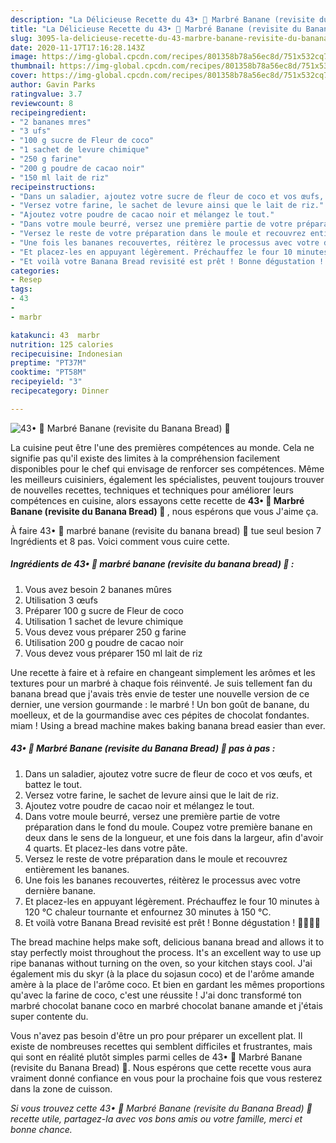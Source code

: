 ```yaml
---
description: "La Délicieuse Recette du 43• 🍌 Marbré Banane (revisite du Banana Bread) 🍞"
title: "La Délicieuse Recette du 43• 🍌 Marbré Banane (revisite du Banana Bread) 🍞"
slug: 3095-la-delicieuse-recette-du-43-marbre-banane-revisite-du-banana-bread
date: 2020-11-17T17:16:28.143Z
image: https://img-global.cpcdn.com/recipes/801358b78a56ec8d/751x532cq70/43•-🍌-marbre-banane-revisite-du-banana-bread-🍞-photo-principale-de-la-recette.jpg
thumbnail: https://img-global.cpcdn.com/recipes/801358b78a56ec8d/751x532cq70/43•-🍌-marbre-banane-revisite-du-banana-bread-🍞-photo-principale-de-la-recette.jpg
cover: https://img-global.cpcdn.com/recipes/801358b78a56ec8d/751x532cq70/43•-🍌-marbre-banane-revisite-du-banana-bread-🍞-photo-principale-de-la-recette.jpg
author: Gavin Parks
ratingvalue: 3.7
reviewcount: 8
recipeingredient:
- "2 bananes mres"
- "3 ufs"
- "100 g sucre de Fleur de coco"
- "1 sachet de levure chimique"
- "250 g farine"
- "200 g poudre de cacao noir"
- "150 ml lait de riz"
recipeinstructions:
- "Dans un saladier, ajoutez votre sucre de fleur de coco et vos œufs, et battez le tout."
- "Versez votre farine, le sachet de levure ainsi que le lait de riz."
- "Ajoutez votre poudre de cacao noir et mélangez le tout."
- "Dans votre moule beurré, versez une première partie de votre préparation dans le fond du moule. Coupez votre première banane en deux dans le sens de la longueur, et une fois dans la largeur, afin d&#39;avoir 4 quarts. Et placez-les dans votre pâte."
- "Versez le reste de votre préparation dans le moule et recouvrez entièrement les bananes."
- "Une fois les bananes recouvertes, réitèrez le processus avec votre dernière banane."
- "Et placez-les en appuyant légèrement. Préchauffez le four 10 minutes à 120 °C chaleur tournante et enfournez 30 minutes à 150 °C."
- "Et voilà votre Banana Bread revisité est prêt ! Bonne dégustation ! 💪🏽🍌🍞"
categories:
- Resep
tags:
- 43
- 
- marbr

katakunci: 43  marbr 
nutrition: 125 calories
recipecuisine: Indonesian
preptime: "PT37M"
cooktime: "PT58M"
recipeyield: "3"
recipecategory: Dinner

---
```



![43• 🍌 Marbré Banane (revisite du Banana Bread) 🍞](https://img-global.cpcdn.com/recipes/801358b78a56ec8d/751x532cq70/43•-🍌-marbre-banane-revisite-du-banana-bread-🍞-photo-principale-de-la-recette.jpg)

La cuisine peut être l'une des premières compétences au monde. Cela ne signifie pas qu'il existe des limites à la compréhension facilement disponibles pour le chef qui envisage de renforcer ses compétences. Même les meilleurs cuisiniers, également les spécialistes, peuvent toujours trouver de nouvelles recettes, techniques et techniques pour améliorer leurs compétences en cuisine, alors essayons cette recette de <strong> 43• 🍌 Marbré Banane (revisite du Banana Bread) 🍞 </strong>, nous espérons que vous J'aime ça.

<!--inarticleads1-->

À faire 43• 🍌 marbré banane (revisite du banana bread) 🍞 tue seul besion 7 Ingrédients et 8 pas. Voici comment vous cuire cette.

##### Ingrédients de 43• 🍌 marbré banane (revisite du banana bread) 🍞 :

1. Vous avez besoin 2 bananes mûres
1. Utilisation 3 œufs
1. Préparer 100 g sucre de Fleur de coco
1. Utilisation 1 sachet de levure chimique
1. Vous devez vous préparer 250 g farine
1. Utilisation 200 g poudre de cacao noir
1. Vous devez vous préparer 150 ml lait de riz


Une recette à faire et à refaire en changeant simplement les arômes et les textures pour un marbré à chaque fois réinventé. Je suis tellement fan du banana bread que j&#39;avais très envie de tester une nouvelle version de ce dernier, une version gourmande : le marbré ! Un bon goût de banane, du moelleux, et de la gourmandise avec ces pépites de chocolat fondantes. miam ! Using a bread machine makes baking banana bread easier than ever. 

<!--inarticleads2-->

##### 43• 🍌 Marbré Banane (revisite du Banana Bread) 🍞 pas à pas :

1. Dans un saladier, ajoutez votre sucre de fleur de coco et vos œufs, et battez le tout.
1. Versez votre farine, le sachet de levure ainsi que le lait de riz.
1. Ajoutez votre poudre de cacao noir et mélangez le tout.
1. Dans votre moule beurré, versez une première partie de votre préparation dans le fond du moule. Coupez votre première banane en deux dans le sens de la longueur, et une fois dans la largeur, afin d&#39;avoir 4 quarts. Et placez-les dans votre pâte.
1. Versez le reste de votre préparation dans le moule et recouvrez entièrement les bananes.
1. Une fois les bananes recouvertes, réitèrez le processus avec votre dernière banane.
1. Et placez-les en appuyant légèrement. Préchauffez le four 10 minutes à 120 °C chaleur tournante et enfournez 30 minutes à 150 °C.
1. Et voilà votre Banana Bread revisité est prêt ! Bonne dégustation ! 💪🏽🍌🍞


The bread machine helps make soft, delicious banana bread and allows it to stay perfectly moist throughout the process. It&#39;s an excellent way to use up ripe bananas without turning on the oven, so your kitchen stays cool. J&#39;ai également mis du skyr (à la place du sojasun coco) et de l&#39;arôme amande amère à la place de l&#39;arôme coco. Et bien en gardant les mêmes proportions qu&#39;avec la farine de coco, c&#39;est une réussite ! J&#39;ai donc transformé ton marbré chocolat banane coco en marbré chocolat banane amande et j&#39;étais super contente du. 

<!--inarticleads1-->

<p>
Vous n'avez pas besoin d'être un pro pour préparer un excellent plat. Il existe de nombreuses recettes qui semblent difficiles et frustrantes, mais qui sont en réalité plutôt simples parmi celles de 43• 🍌 Marbré Banane (revisite du Banana Bread) 🍞. Nous espérons que cette recette vous aura vraiment donné confiance en vous pour la prochaine fois que vous resterez dans la zone de cuisson.
</p>

<p>
<i>Si vous trouvez cette 43• 🍌 Marbré Banane (revisite du Banana Bread) 🍞 recette utile, partagez-la avec vos bons amis ou votre famille, merci et bonne chance.</i>
</p>
